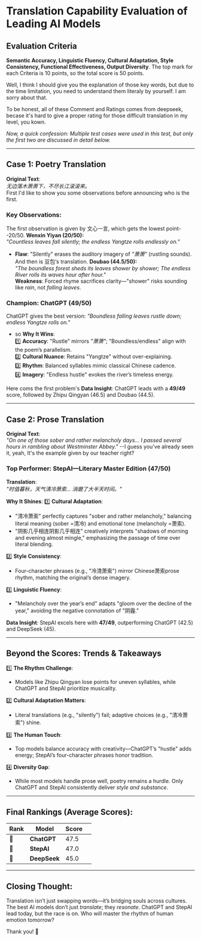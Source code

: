 # Translation Capability Evaluation of Leading AI Models  
## Evaluation Criteria  
**Semantic Accuracy, Linguistic Fluency, Cultural Adaptation, Style Consistency, Functional Effectiveness, Output Diversity**.
The top mark for each Criteria is 10 points, so the total score is 50 points.

Well, I think I should give you the explanation of those key words, but due to the time limitation, you need to understand them literaly by yourself. I am sorry about that.

To be honest, all of these Comment and Ratings comes from deepseek, becase it's hard to give a proper rating for those difficult translation in my level, you kown.

*Now, a quick confession: Multiple test cases were used in this test, but only the first two are discussed in detail below.*

---

## Case 1: Poetry Translation  
**Original Text**:  
*无边落木萧萧下，不尽长江滚滚来。*  
First I'd like to show you some observations before announcing who is the first.
### Key Observations: 
The first observation is given by 文心一言, which gets the lowest point--20/50.
**Wenxin Yiyan (20/50):**  
*"Countless leaves fall silently; the endless Yangtze rolls endlessly on."*  
- **Flaw**: "Silently" erases the auditory imagery of *"萧萧"* (rustling sounds).  
And then is 豆包‘s translation.
**Doubao (44.5/50):**  
*"The boundless forest sheds its leaves shower by shower; The endless River rolls its waves hour after hour."*  
**Weakness**: Forced rhyme sacrifices clarity—"shower" risks sounding like _rain_, not _falling leaves_.

### Champion: ChatGPT (49/50)
ChatGPT gives the best version: 
*"Boundless falling leaves rustle down;   endless Yangtze rolls on."*  
- so **Why It Wins**:  
  1️⃣ **Accuracy**: "Rustle" mirrors *"萧萧"*; "Boundless/endless" align with the poem’s parallelism.  
  2️⃣ **Cultural Nuance**: Retains "Yangtze" without over-explaining.  
  3️⃣ **Rhythm**: Balanced syllables mimic classical Chinese cadence.  
  4️⃣ **Imagery**: "Endless hustle" evokes the river’s timeless energy.  

Here coms the first problem's **Data Insight**: ChatGPT leads with a **49/49** score, followed by Zhipu Qingyan (46.5) and Doubao (44.5).  

---

## Case 2: Prose Translation  
**Original Text**:  
*"On one of those sober and rather melancholy days... I passed several hours in rambling about Westminster Abbey."*  --I guess you've already seen it, yeah, It's the example given by our teacher right?

### Top Performer: **StepAI—Literary Master Edition (47/50)**  
**Translation**:  
*"时值暮秋，天气清冷萧索... 消磨了大半天时间。"*  

**Why It Shines**: 
1️⃣ **Cultural Adaptation**:  
- "清冷萧索" perfectly captures "sober and rather melancholy," balancing literal meaning (sober =清冷) and emotional tone (melancholy =萧索).  
- "阴影几乎相连阴影几乎相连" creatively interprets "shadows of morning and evening almost mingle," emphasizing the passage of time over literal blending.  

2️⃣ **Style Consistency**:  
- Four-character phrases (e.g., "冷清萧索") mirror Chinese萧索prose rhythm, matching the original’s dense imagery.

3️⃣ **Linguistic Fluency**:  
- "Melancholy over the year’s end" adapts "gloom over the decline of the year," avoiding the negative connotation of "阴霾."

**Data Insight**: StepAI excels here with **47/49**, outperforming ChatGPT (42.5) and DeepSeek (45).  

---

## Beyond the Scores: Trends & Takeaways  
1️⃣ **The Rhythm Challenge**:  
- Models like Zhipu Qingyan lose points for uneven syllables, while ChatGPT and StepAI prioritize musicality.  

2️⃣ **Cultural Adaptation Matters**:  
- Literal translations (e.g., "silently") fail; adaptive choices (e.g., "清冷萧索") shine.  

3️⃣ **The Human Touch**:  
- Top models balance accuracy with creativity—ChatGPT’s "hustle" adds energy; StepAI’s four-character phrases honor tradition.  

4️⃣ **Diversity Gap**:  
- While most models handle prose well, poetry remains a hurdle. Only ChatGPT and StepAI consistently deliver *style and substance*.  

---

## Final Rankings (Average Scores):  
| Rank | Model        | Score |     |
| ---- | ------------ | ----- | --- |
| 🥇   | **ChatGPT**  | 47.5  |     |
| 🥈   | **StepAI**   | 47.0  |     |
| 🥉   | **DeepSeek** | 45.0  |     |

---

## Closing Thought:  
Translation isn’t just swapping words—it’s bridging souls across cultures. The best AI models don’t just *translate*; they *resonate*. ChatGPT and StepAI lead today, but the race is on. Who will master the rhythm of human emotion tomorrow?  

Thank you! 🚀
